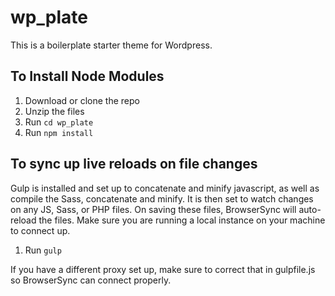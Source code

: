 # wp_plate
This is a boilerplate starter theme for Wordpress.

## To Install Node Modules
1. Download or clone the repo
2. Unzip the files
3. Run `cd wp_plate`
4. Run `npm install`

## To sync up live reloads on file changes
Gulp is installed and set up to concatenate and minify javascript, as well as compile the Sass, concatenate and minify.  It is then set to watch changes on any JS, Sass, or PHP files.  On saving these files, BrowserSync will auto-reload the files.  Make sure you are running a local instance on your machine to connect up.

1. Run `gulp`

If you have a different proxy set up, make sure to correct that in gulpfile.js so BrowserSync can connect properly.
